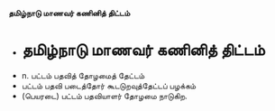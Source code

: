**தமிழ்நாடு மாணவர் கணினித் திட்டம்**
- # தமிழ்நாடு மாணவர் கணினித் திட்டம்
- n. பட்டம் பதவித் தோழமைத் தேட்டம்
- பட்டம் பதவி படைத்தோர் கூடடுறவுத்தேட்டப் பழக்கம்
- (பெயரடை) பட்டம் பதவியாளர் தோழமை நாடுகிற.

